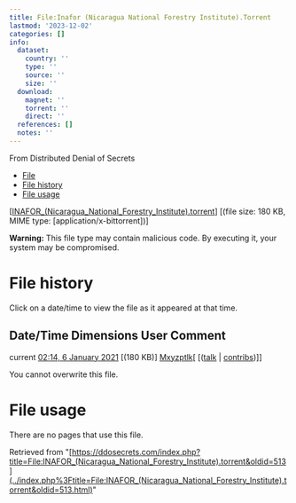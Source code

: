```yaml
---
title: File:Inafor (Nicaragua National Forestry Institute).Torrent
lastmod: '2023-12-02'
categories: []
info:
  dataset:
    country: ''
    type: ''
    source: ''
    size: ''
  download:
    magnet: ''
    torrent: ''
    direct: ''
  references: []
  notes: ''
---
```




From Distributed Denial of Secrets

- [File](./File:INAFOR_(Nicaragua_National_Forestry_Institute).torrent.html#file)
- [File
history](./File:INAFOR_(Nicaragua_National_Forestry_Institute).torrent.html#filehistory)
- [File
usage](./File:INAFOR_(Nicaragua_National_Forestry_Institute).torrent.html#filelinks)

[[INAFOR_(Nicaragua_National_Forestry_Institute).torrent](../images/2/23/INAFOR_(Nicaragua_National_Forestry_Institute).torrent "INAFOR (Nicaragua National Forestry Institute).torrent")]
‎[(file size: 180 KB, MIME type:
[application/x-bittorrent])]

**Warning:** This file type may contain malicious code. By executing it,
your system may be compromised.

# File history

Click on a date/time to view the file as it appeared at that time.

Date/Time Dimensions User Comment
---
current [02:14, 6 January 2021](../images/2/23/INAFOR_(Nicaragua_National_Forestry_Institute).torrent) [(180 KB)] [Mxyzptlk](../index.php%3Ftitle=User:Mxyzptlk&action=edit&redlink=1.html "User:Mxyzptlk (page does not exist)")[ [([talk](../index.php%3Ftitle=User_talk:Mxyzptlk&action=edit&redlink=1.html "User talk:Mxyzptlk (page does not exist)") | [contribs](./Special:Contributions/Mxyzptlk.html "Special:Contributions/Mxyzptlk"))]]

You cannot overwrite this file.

# File usage

There are no pages that use this file.

Retrieved from
"[https://ddosecrets.com/index.php?title=File:INAFOR_(Nicaragua_National_Forestry_Institute).torrent&oldid=513](../index.php%3Ftitle=File:INAFOR_(Nicaragua_National_Forestry_Institute).torrent&oldid=513.html)"

